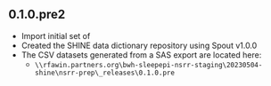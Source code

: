 ## 0.1.0.pre2

- Import initial set of 
- Created the SHINE data dictionary repository using Spout v1.0.0
- The CSV datasets generated from a SAS export are located here:
  - `\\rfawin.partners.org\bwh-sleepepi-nsrr-staging\20230504-shine\nsrr-prep\_releases\0.1.0.pre`

